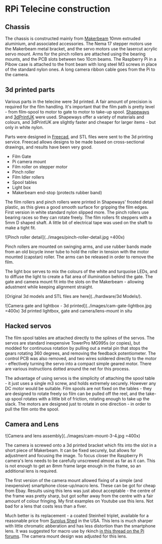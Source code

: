 # RPi Telecine construction

## Chassis

The chassis is constructed mainly from [Makerbeam](http://www.makerbeam.eu/) 
10mm extruded aluminium, and associated accessories. The Nema 17 stepper 
motors use the Makerbeam metal bracket, and the servo motors use the lasercut
acrylic servo mount. Arms for the pinch rollers are attached using the
bearing mounts, and the PCB slots between two 10cm beams. The Raspberry Pi in a
Pibow case is attached to the front beam with long steel M3 screws in place
of the standard nylon ones. A long camera ribbon cable goes from the Pi to the
camera.

## 3d printed parts

Various parts in the telecine were 3d printed. A fair amount of precision is required for the 
film handling. It's important that the film path is pretty level - from film-spool to motor 
to gate to motor to take-up spool. 
[Shapeways](http://www.shapeways.com/) and [3dPrintUK](http://www.3dprint-uk.co.uk/)
were used. Shapeways offer a variety of materials and colours, and 3dPrintUK are slightly 
faster and cheaper for larger items - but only in white nylon.

Parts were designed in [Freecad](http://freecadweb.org/), and STL files were sent to
the 3d printing service. Freecad allows designs to be made based on cross-sectional
drawings, and results have been very good.

* Film Gate
* Pi camera mount
* Film roller on stepper motor
* Pinch roller
* Film Idler rollers
* Spool tables
* Light box
* Makerbeam end-stop (protects rubber band)

The film rollers and pinch rollers were printed in Shapeways' frosted detail plastic,
as this gives a good smooth surface for gripping the film edges. First version in 
white standard nylon slipped more. The pinch rollers use bearing races so they can rotate
freely. The film rollers fit steppers with a 5mm D shaped shaft. A little bit of electrical 
tape was used on the shaft to make a tight fit.

![Pinch roller detail](../images/pinch-roller-detail.jpg =400x)

Pinch rollers are mounted on swinging arms, and use rubber bands made from an old bicycle 
inner tube to hold the roller in tension with the motor mounted (capstan) roller.
The arms can be released in order to remove the film.

The light box serves to mix the colours of the white and turquoise LEDs, and to diffuse the
light to create a flat area of illumination behind the gate.
The gate and camera mount fit into the slots on the Makerbeam - allowing adustment while
keeping alignment straight.

[Original 3d models and STL files are here](../hardware/3d Models/).

![Camera gate and lightbox - 3d printed](../images/cam-gate-lightbox.jpg =400x)
3d printed lightbox, gate and camera/lens-mount in situ

## Hacked servos

The film spool tables are attached directly to the splines of the servos. The servos
are standard inexpensive TowerPro MG995s (or copies), but modded for continuous
rotation by pulling out a metal pin that stops the gears rotating 360 degrees, and 
removing the feedback potentiometer. The control PCB was also removed, and two wires
soldered directly to the motor - effectively turning the servo into a compact
simple geared motor. There are various instructions dotted around the net for this
process.

The advantage of using servos is the simplicity of attaching the spool table - it just
uses a single m3 screw, and holds extremely securely. However any DC motor would be suitable.
Film spools are not fixed on the tables - they are designed to rotate freely so film can
be pulled off the reel, and the take-up spool rotates with a little bit of friction, rotating
enough to take up the slack. The motors are designed just to rotate in one direction - in order 
to pull the film onto the spool. 

## Camera and Lens

![Camera and lens assembly](../images/cam-mount-3-4.jpg =400x)

The camera is screwed onto a 3d printed bracket which fits into the slot in a short piece of Makerbeam.
It can be fixed securely, but allows for adjustment and focusing the image. 
To focus closer the Raspberry Pi camera's lens needs to be carefully unscrewed almost
as far as it can. This is not enough to get an 8mm frame large enough in the frame, so an additional
lens is required. 

The first version of the camera mount allowed fixing of a simple
(and inexpensive) smartphone close-up/macro lens. These can be got for cheap from Ebay.
Results using this lens was just about acceptable - the centre of the frame was
pretty sharp, but got softer away from the centre with a fair amount of colour fringing. My 
first examples on Youtube use this lens. Not bad for a lens that costs less than a fiver.

Much better is its replacement - a coated Steinheil triplet, available for a reasonable price from
[Surplus Shed](http://www.surplusshed.com/pages/item/pl1033.html) in the USA. This lens is much sharper
with little chromatic abberation and has less distortion than the smartphone lens. 
It was suggested for macro use by rkinch [in this thread on the Pi forums](http://www.raspberrypi.org/forums/viewtopic.php?f=43&t=43985&start=52).
The camera mount design was adjusted for this lens.


